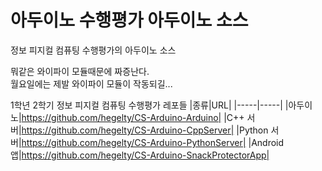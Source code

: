 # 아두이노 수행평가 아두이노 소스
정보 피지컬 컴퓨팅 수행평가의 아두이노 소스


뭐같은 와이파이 모듈때문에 짜증난다.<br>
월요일에는 제발 와이파이 모듈이 작동되길...


1학년 2학기 정보 피지컬 컴퓨팅 수행평가 레포들
|종류|URL|
|-----|-----|
|아두이노|https://github.com/hegelty/CS-Arduino-Arduino|
|C++ 서버|https://github.com/hegelty/CS-Arduino-CppServer|
|Python 서버|https://github.com/hegelty/CS-Arduino-PythonServer|
|Android 앱|https://github.com/hegelty/CS-Arduino-SnackProtectorApp|
